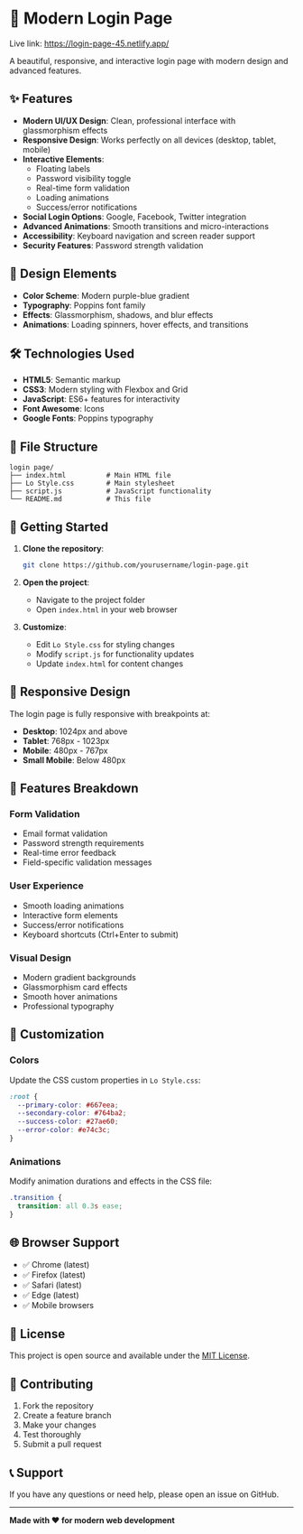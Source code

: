 # 🔐 Modern Login Page 
Live link: https://login-page-45.netlify.app/

A beautiful, responsive, and interactive login page with modern design and advanced features.

## ✨ Features

- **Modern UI/UX Design**: Clean, professional interface with glassmorphism effects
- **Responsive Design**: Works perfectly on all devices (desktop, tablet, mobile)
- **Interactive Elements**: 
  - Floating labels
  - Password visibility toggle
  - Real-time form validation
  - Loading animations
  - Success/error notifications
- **Social Login Options**: Google, Facebook, Twitter integration
- **Advanced Animations**: Smooth transitions and micro-interactions
- **Accessibility**: Keyboard navigation and screen reader support
- **Security Features**: Password strength validation

## 🎨 Design Elements

- **Color Scheme**: Modern purple-blue gradient
- **Typography**: Poppins font family
- **Effects**: Glassmorphism, shadows, and blur effects
- **Animations**: Loading spinners, hover effects, and transitions

## 🛠️ Technologies Used

- **HTML5**: Semantic markup
- **CSS3**: Modern styling with Flexbox and Grid
- **JavaScript**: ES6+ features for interactivity
- **Font Awesome**: Icons
- **Google Fonts**: Poppins typography

## 📁 File Structure

```
login page/
├── index.html          # Main HTML file
├── Lo Style.css        # Main stylesheet
├── script.js           # JavaScript functionality
└── README.md           # This file
```

## 🚀 Getting Started

1. **Clone the repository**:
   ```bash
   git clone https://github.com/yourusername/login-page.git
   ```

2. **Open the project**:
   - Navigate to the project folder
   - Open `index.html` in your web browser

3. **Customize**:
   - Edit `Lo Style.css` for styling changes
   - Modify `script.js` for functionality updates
   - Update `index.html` for content changes

## 📱 Responsive Design

The login page is fully responsive with breakpoints at:
- **Desktop**: 1024px and above
- **Tablet**: 768px - 1023px
- **Mobile**: 480px - 767px
- **Small Mobile**: Below 480px

## 🎯 Features Breakdown

### Form Validation
- Email format validation
- Password strength requirements
- Real-time error feedback
- Field-specific validation messages

### User Experience
- Smooth loading animations
- Interactive form elements
- Success/error notifications
- Keyboard shortcuts (Ctrl+Enter to submit)

### Visual Design
- Modern gradient backgrounds
- Glassmorphism card effects
- Smooth hover animations
- Professional typography

## 🔧 Customization

### Colors
Update the CSS custom properties in `Lo Style.css`:
```css
:root {
  --primary-color: #667eea;
  --secondary-color: #764ba2;
  --success-color: #27ae60;
  --error-color: #e74c3c;
}
```

### Animations
Modify animation durations and effects in the CSS file:
```css
.transition {
  transition: all 0.3s ease;
}
```

## 🌐 Browser Support

- ✅ Chrome (latest)
- ✅ Firefox (latest)
- ✅ Safari (latest)
- ✅ Edge (latest)
- ✅ Mobile browsers

## 📄 License

This project is open source and available under the [MIT License](LICENSE).

## 🤝 Contributing

1. Fork the repository
2. Create a feature branch
3. Make your changes
4. Test thoroughly
5. Submit a pull request

## 📞 Support

If you have any questions or need help, please open an issue on GitHub.

---

**Made with ❤️ for modern web development**


